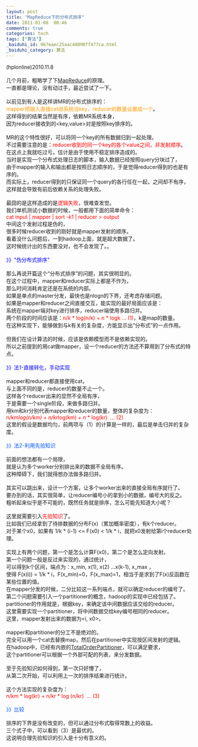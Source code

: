 ```yaml
---
layout: post
title: "MapReduce下的分布式排序"
date: 2011-01-08  00:46
comments: true
categories: tech
tags: ["算法"]
_baiduhi_id: 967eaec25aac48090ff477ca.html
_baiduhi_category: 算法
---
```


(hplonline)2010.11.8<br/><br/>几个月前，粗略学了下<a target="_blank" href="http://hi.baidu.com/hplonline/blog/item/addb5660b04359d28cb10d86.html">MapReduce</a>的原理。<br/>一直都是理论，没有动过手，最近尝试了一下。<br/><br/>以前见到有人是这样讲MR的分布式排序的：<br/><span style="color: rgb(255, 153, 0);">mapper把输入直接cat进系统当key，reducer的数量设置成一个</span>。<br/>这样得到的结果当然是有序，依赖MR系统本身，<br/>因为reducer接收到的&lt;key,value&gt;对是按照key排序的。<br/><br/>MR的这个特性很好，可以将同一个key的所有数据归到一起处理。<br/>不过需要注意的是：<span style="color: rgb(255, 0, 0);">reducer收到的同一个key的各个value之间，非发射顺序</span>。<br/>在这点上我就吃过亏。估计是由于使用不稳定排序造成的。<br/>当时是实现一个分布式处理日志的脚本，输入数据已经按照query分块过了，<br/>由于mapper的输入和输出都是按照日志顺序的，于是觉得reducer得到的也是有序的。<br/>而实际上，reducer得到的只保证同一个query的各行任在一起，之间却不有序，<br/>这样就会导致有前后依赖关系的处理失败。<br/><br/>最囧的是这样造成的是<span style="color: rgb(255, 0, 0);">逻辑失败</span>，很难查发觉。<br/>我们单机测试小数据的时候，一般都用下面的简单命令：<br/><span style="color: rgb(255, 0, 0);">cat input | mapper | sort -k1 | reducer &gt; output</span><br/>中间这个发射过程是伪的，<br/>很多时候reducer收到的刚好就是mapper发射的顺序。<br/>看着没什么问题后，一到hadoop上面，就是超大数据了。<br/>这时候统计出的东西要没对，也不会发现了。。<br/><br/><span style="color: rgb(0, 0, 255);">》》"伪分布式排序"</span><br/><br/>那么再说开篇这个“分布式排序”的问题，其实很明显的。<br/>在这个过程中，mapper和reducer实际上都是不作为，<br/>那么时间消耗肯定还是在系统的内部。<br/>如果是单点的master分发，最快也是nlogn的下界，还考虑存储问题。<br/>如果是mapper和reducer之间直接交互，能实现的最好局面应该是：<br/>系统在mapper端对key进行排序，reducer端使用多路归并。<br/>两个阶段的时间应该是：<span style="color: rgb(255, 0, 0);">n/k * log(n/k) + n * logk ... (1)</span>，k是map的数量。<br/>在这种实现下，能够做到与k有关的复杂度，方能显示出“分布式”的一点作用。<br/><br/>但我们在设计算法的时候，应该是依赖模型而不是依赖实现的。<br/>所以之前提到的用cat做mapper，设一个reducer的方法还不算用到了分布式的特点。<br/><br/><span style="color: rgb(0, 0, 255);">》》法1-直接转化，手动实现</span><br/><br/>mapper和reducer都直接使用cat，<br/>与上面不同的是，reducer的数量不止一个。<br/>这样各个reducer出来的显然不全局有序，<br/>于是需要一个single阶段，来做多路归并。<br/>用km和kr分别代表mapper和reducer的数量，整体的复杂度为：<br/><span style="color: rgb(255, 0, 0);">n/km*log(n/km) + n/kr*log(km) + n * log(kr)  ... (2)</span><br/>这里的假设是数据均匀，前两项与（1）的计算是一样的，最后是单击归并的复杂度。<br/><br/><span style="color: rgb(0, 85, 255);">》》法2-利用先验知识</span><br/><br/>前面的想法都有一个局限，<br/>就是认为多个worker分别排出来的数据不全局有序。<br/>这种障碍下，我们就得想办法做多路归并。<br/><br/>其实可以跳出来，设计一个方案，让多个worker出来的直接全局有序就行了。<br/>要办到的话，其实很简单，让reducer编号小的拿到小的数据，编号大的反之。<br/>粗听起来似乎是不可能的，既然任务就是排序，怎么可能先知道大小呢？<br/><br/>这里就需要引入<span style="color: rgb(255, 0, 0);">先验知识</span>了。<br/>比如我们已经拿到了待排数据的分布F(x)（累加概率密度），有k个reducer。<br/>对于某个x0，如果有 1/k * (i-1) &lt;= F(x0) &lt; 1/k * i，就把x0发射给第i个reducer处理。<br/><br/>实现上有两个问题，第一个是怎么计算F(x0)，第二个是怎么定向发射。<br/>第一个问题一般是反过来实现的，通过统计，<br/>可以得到k个区间，端点为：x_min, x(1), x(2) ...x(k-1), x_max ，<br/>使得 F(x(i)) = 1/k * i，F(x_min)=0，F(x_max)=1，相当于是求到了F(x)反函数在某些位置的值。<br/>在mapper分发的时候，二分比较这一系列端点，就可以确定reducer的编号了。<br/>第二个问题需要引入一个partitioner的概念，hadoop的实现中已经包括了。<br/>partitioner的作用就是，根据key，来确定该中间数据应该交给的reducer。<br/>这里需要实现一个partitioner，将中间数据交给key编号相同的reducer。<br/>这里，mapper发射出来的数据为&lt;i, x0&gt;。<br/><br/>mapper和partitioner的分工不是绝对的。<br/>完全可以用一个cat去替换map，然后在partitioner中实现按区间发射的逻辑。<br/>在hadoop中，已经有内嵌的<a target="_blank" href="http://hadoop.apache.org/mapreduce/docs/current/api/org/apache/hadoop/mapreduce/lib/partition/TotalOrderPartitioner.html">TotalOrderPartitioner</a>，可以满足要求，<br/>这个partitioner可以根据一个外部可配的列表，来分发数据。<br/><br/>至于先验知识如何得到，第一次只好懵了，<br/>从第二次开始，可以利用上一次的排序结果进行统计。<br/><br/>这个方法实现的复杂度为：<br/><span style="color: rgb(255, 0, 0);">n/km * log(kr) + n/kr * log (n/kr)  ... (3)</span><br/><br/><span style="color: rgb(0, 85, 255);">》》比较</span><br/><br/>排序的下界是没有改变的，但可以通过分布式取得常数上的收益。<br/>三个式子中，可以看到（3）是最优的。<br/>这说明合理先验知识的引入是十分有意义的。<br/><br/><br/>
